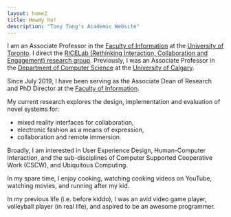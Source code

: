 ```yaml
---
layout: home2
title: Howdy ho!
description: "Tony Tang's Academic Website"
---
```


I am an Associate Professor in the [Faculty of Information](http://ischool.utoronto.ca) at the [University of Toronto](http://www.utoronto.ca). I direct the [RICELab (Rethinking Interaction, Collaboration and Engagement) research group](http://ricelab.github.io/). Previously, I was an Associate Professor in the [Department of Computer Science](http://www.cpsc.ucalgary.ca/) at the [University of Calgary](http://ucalgary.ca/).

Since July 2019, I have been serving as the Associate Dean of Research and PhD Director at the [Faculty of Information](http://ischool.utoronto.ca).

My current research explores the design, implementation and evaluation of novel systems for:
* mixed reality interfaces for collaboration,
* electronic fashion as a means of expression,
* collaboration and remote immersion.

Broadly, I am interested in User Experience Design, Human-Computer Interaction, and the sub-disciplines of Computer Supported Cooperative Work (CSCW), and Ubiquitous Computing.

In my spare time, I enjoy cooking, watching cooking videos on YouTube, watching movies, and running after my kid.

In my previous life (i.e. before kiddo), I was an avid video game player, volleyball player (in real life), and aspired to be an awesome programmer.